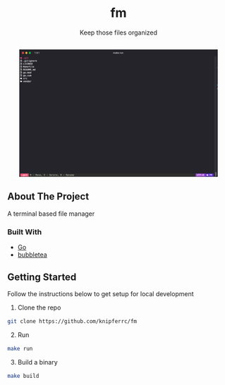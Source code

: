 <p align="center">
  <h1 align="center">fm</h3>

  <p align="center">
    Keep those files organized
  </p>
</p>

<p align="center" style="margin-top: 30px; margin-bottom: 20px;">
  <img src="./assets/screenshot.png" width="450" title="hover text">
</p>

## About The Project

A terminal based file manager

### Built With

- [Go](https://golang.org/)
- [bubbletea](https://github.com/charmbracelet/bubbletea)

## Getting Started

Follow the instructions below to get setup for local development

1. Clone the repo

```sh
git clone https://github.com/knipferrc/fm
```

2. Run

```sh
make run
```

3. Build a binary

```sh
make build
```
